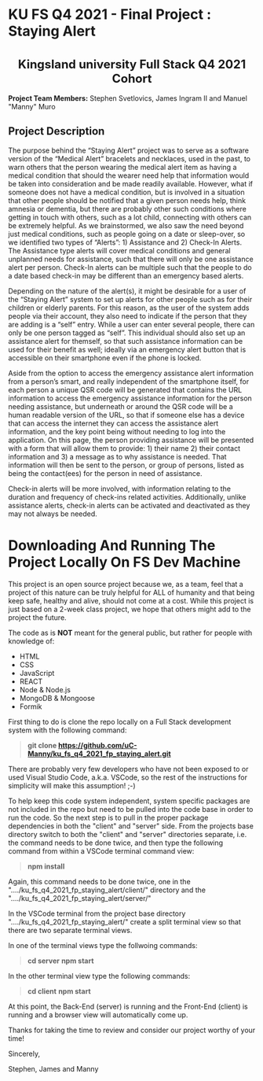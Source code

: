 <h1> KU FS Q4 2021 - Final Project : Staying Alert</h1>
<br>
<div align="center"><b><font size="5">Kingsland university Full Stack Q4 2021 Cohort</font></b></div>
<br>
<b>Project Team Members:</b> Stephen Svetlovics, James Ingram II and Manuel "Manny" Muro
<br>
<h2> Project Description </h2>

The purpose behind the “Staying Alert” project was to serve as a software version of the “Medical Alert” bracelets and necklaces, used in the past, to warn others that the person wearing the medical alert item as having a medical condition that should the wearer need help that information would be taken into consideration and be made readily available. However, what if someone does not have a medical condition, but is involved in a situation that other people should be notified that a given person needs help, think amnesia or dementia, but there are probably other such conditions where getting in touch with others, such as a lot child, connecting with others can be extremely helpful.  As we brainstormed, we also saw the need beyond just medical conditions, such as people going on a date or sleep-over, so we identified two types of “Alerts”: 1) Assistance and 2) Check-In Alerts. The Assistance type alerts will cover medical conditions and general unplanned needs for assistance, such that there will only be one assistance alert per person. Check-In alerts can be multiple such that the people to do a date based check-in may be different than an emergency based alerts.

Depending on the nature of the alert(s), it might be desirable for a user of the “Staying Alert” system to set up alerts for other people such as for their children or elderly parents. For this reason, as the user of the system adds people via their account, they also need to indicate if the person that they are adding is a “self” entry. While a user can enter several people, there can only be one person tagged as “self”. This individual should also set up an assistance alert for themself, so that such assistance information can be used for their benefit as well; ideally via an emergency alert button that is accessible on their smartphone even if the phone is locked.

Aside from the option to access the emergency assistance alert information from a person’s smart, and really independent of the smartphone itself, for each person a unique QSR code will be generated that contains the URL information to access the emergency assistance information for the person needing assistance, but underneath or around the QSR code will be a human readable version of the URL, so that if someone else has a device that can access the internet they can access the assistance alert information, and the key point being without needing to log into the application. On this page, the person providing assistance will be presented with a form that will allow them to provide: 1) their name 2) their contact information and 3) a message as to why assistance is needed. That information will then be sent to the person, or group of persons, listed as being the contact(ees) for the person in need of assistance.

Check-in alerts will be more involved, with information relating to the duration and frequency of check-ins related activities. Additionally, unlike assistance alerts, check-in alerts can be activated and deactivated as they may not always be needed.

# Downloading And Running The Project Locally On FS Dev Machine
This project is an open source project because we, as a team, feel that a project of this nature can be truly helpful for ALL of humanity and that being keep safe, healthy and alive, should not come at a cost. While this project is just based on a 2-week class project, we hope that others might add to the project the future.

The code as is **NOT** meant for the general public, but rather for people with knowledge of: 
* HTML
* CSS
* JavaScript
* REACT
* Node & Node.js
* MongoDB & Mongoose
* Formik

First thing to do is clone the repo locally on a Full Stack development system with the following command:
> **git clone https://github.com/uC-Manny/ku_fs_q4_2021_fp_staying_alert.git**

There are probably very few developers who have not been exposed to or used Visual Studio Code, a.k.a. VSCode, so the rest of the instructions for simplicity will make this assumption! ;-)

To help keep this code system independent, system specific packages are not included in the repo but need to be pulled into the code base in order to run the code. So the next step is to pull in the proper package dependencies in both the "client" and "server" side. From the projects base directory switch to both the "client" and "server" directories separate, i.e. the command needs to be done twice, and then type the following command from within a VSCode terminal command view:
> **npm install**

Again, this command needs to be done twice, one in the "..../ku_fs_q4_2021_fp_staying_alert/client/" directory and the "..../ku_fs_q4_2021_fp_staying_alert/server/"

In the VSCode terminal from the project base directory "..../ku_fs_q4_2021_fp_staying_alert/" create a split terminal view so that there are two separate terminal views.

In one of the terminal views type the follwoing commands:
> **cd server**
> **npm start**

In the other terminal view type the following commands:
> **cd client**
> **npm start**

At this point, the Back-End (server) is running and the Front-End (client) is running and a browser view will automatically come up.

Thanks for taking the time to review and consider our project worthy of your time!

Sincerely,


Stephen, James and Manny
